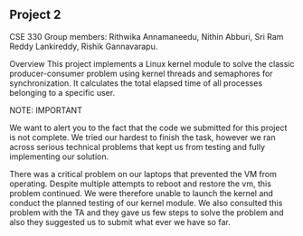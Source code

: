 Project 2
-------------------------------------------------------------------------------------------------------------------------------------
CSE 330
Group members: Rithwika Annamaneedu, Nithin Abburi, Sri Ram Reddy Lankireddy, Rishik Gannavarapu.

Overview
This project implements a Linux kernel module to solve the classic producer-consumer problem using kernel threads and semaphores for synchronization. It calculates the total elapsed time of all processes belonging to a specific user.

NOTE: IMPORTANT 

We want to alert you to the fact that the code we submitted for this project is not complete. We tried our hardest to finish the task, however we ran across serious technical problems that kept us from testing and fully implementing our solution.

There was a critical problem on our laptops that prevented the VM from operating. Despite multiple attempts to reboot and restore the vm, this problem continued. We were therefore unable to launch the kernel and conduct the planned testing of our kernel module.
We also consulted this problem with the TA and they gave us few steps to solve the problem and also they suggested us to submit what ever we have so far. 